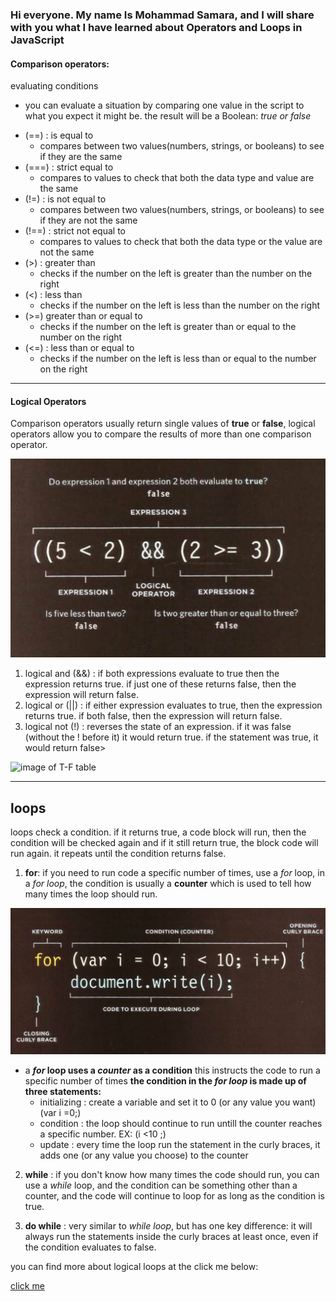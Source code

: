 ### Hi everyone. My name Is Mohammad Samara, and I will share with you what I have learned about **Operators and Loops in JavaScript**

#### Comparison operators:
evaluating conditions

- you can evaluate a situation by comparing one value in the script to what you expect it might be. the result will be a Boolean: *true or false*

* (==) : is equal to
   * compares between two values(numbers, strings, or booleans) to see if they are the same
* (===) : strict equal to
   * compares to values to check that both the data type and value are the same
* (!=) : is not equal to
   * compares between two values(numbers, strings, or booleans) to see if they are not the same
* (!==) : strict not equal to
   * compares to values to check that both the data type or the value are not the same
* (>) : greater than
   * checks if the number on the left is greater than the number on the right
* (<) : less than
   * checks if the number on the left is less than the number on the right
* (>=) greater than or equal to
   * checks if the number on the left is greater than or equal to the number on the right
* (<=) : less than or equal to
   * checks if the number on the left is less than or equal to the number on the right

------------------------------------------
#### Logical Operators

Comparison operators usually return single values of **true** or **false**, logical operators allow you to compare the results of more than one comparison operator.

![image of logical operator sentence](/images/javascript2/logical.png)



1. logical and (&&) : if both expressions evaluate to true then the expression returns true. if just one of these returns false, then the expression will return false.
2. logical or (||) : if either expression evaluates to true, then the expression returns true. if both false, then the expression will return false.
3. logical not (!) : reverses the state of an expression. if it was false (without the ! before it) it would return true. if the statement was true, it would return false>

![image of T-F table](https://1.bp.blogspot.com/-E3z93RXYCGc/XfXd0T8x3FI/AAAAAAAAE04/zNAwwEov8cw-t353RBQ4rAq59znfY0C5QCLcBGAsYHQ/s1600/Screenshot%2B%2528455%2529.png)

----------------------------------------------------------------------------------------------------------------

## loops 

loops check a condition. if it returns true, a code block will run, then the condition will be checked again and if it still return true, the block code will run again. it repeats until the condition returns false.

1. **for**: if you need to run code a specific number of times, use a *for* loop, in a *for loop*, the condition is usually a **counter** which is used to tell how many times the loop should run.

![image of logical operator sentence](/images/javascript2/for-statement.png)

   * a ***for* loop uses a *counter* as a condition**
   this instructs the code to run a specific number of times
   **the condition in the *for loop* is made up of three statements:**
     - initializing : create a variable and set it to 0 (or any value you want) (var i =0;)
     - condition : the loop should continue to run untill the counter reaches a specific number. EX: (i <10 ;)
     - update : every time the loop run the statement in the curly braces, it adds one (or any value you choose) to the counter



2. **while** : if you don't know how many times the code should run, you can use a *while* loop, and the condition can be something other than a counter, and the code will continue to loop for as long as the condition is true.



3. **do while** : very similar to *while loop*, but has one key difference: it will always run the statements inside the curly braces at least once, even if the condition evaluates to false.



you can find more about logical loops at the click me below:

[click me](https://www.freecodecamp.org/news/the-complete-guide-to-loops-in-javascript-f5e242921d8c/)








